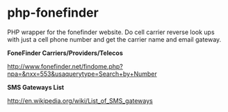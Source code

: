 php-fonefinder
==============

PHP wrapper for the fonefinder website. Do cell carrier reverse look ups with just a cell phone number and get the carrier name and email gateway.

**FoneFinder Carriers/Providers/Telecos**

http://www.fonefinder.net/findome.php?npa=&nxx=553&usaquerytype=Search+by+Number

**SMS Gateways List**

http://en.wikipedia.org/wiki/List_of_SMS_gateways

